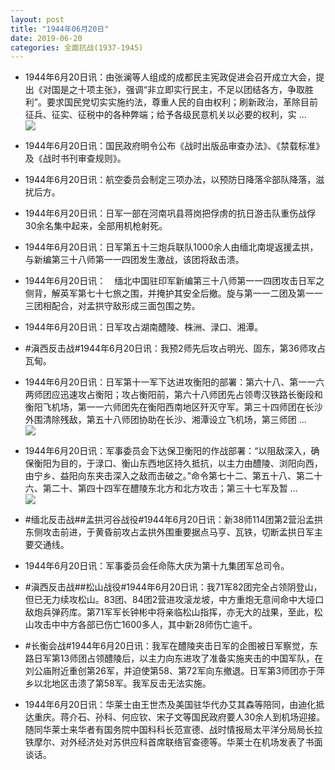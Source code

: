 ```yaml
---
layout: post
title: "1944年06月20日"
date: 2019-06-20
categories: 全面抗战(1937-1945)
---
```


<meta name="referrer" content="no-referrer" />

- 1944年6月20日讯：由张澜等人组成的成都民主宪政促进会召开成立大会，提出《对国是之十项主张》，强调“非立即实行民主，不足以团结各方，争取胜利”。要求国民党切实实施约法，尊重人民的自由权利；刷新政治，革除目前征兵、征实、征税中的各种弊端；给予各级民意机关以必要的权利，实 ... <br/><img src="https://wx2.sinaimg.cn/large/aca367d8ly1g47zc4a6f9j20c8090wei.jpg" />

- 1944年6月20日讯：国民政府明令公布《战时出版品审查办法》、《禁载标准》及《战时书刊审查规则》。 

- 1944年6月20日讯：航空委员会制定三项办法，以预防日降落伞部队降落，滋扰后方。 

- 1944年6月20日讯：日军一部在河南巩县蒋岗把俘虏的抗日游击队重伤战俘30余名集中起来，全部用机枪射死。 

- 1944年6月20日讯：日军第五十三炮兵联队1000余人由缅北南堤返援孟拱，与新编第三十八师第一一四团发生激战，该团将敌击溃。 

- 1944年6月20日讯：　缅北中国驻印军新编第三十八师第一一四团攻击日军之侧背，解英军第七十七旅之围，并掩护其安全后撤。旋与第一一二团及第一一三团相配合，对孟拱守敌形成三面包围之势。 

- 1944年6月20日讯：日军攻占湖南醴陵、株洲、渌口、湘潭。 

- #滇西反击战#1944年6月20日讯：我预2师先后攻占明光、固东，第36师攻占瓦甸。 

- 1944年6月20日讯：日军第十一军下达进攻衡阳的部署：第六十八、第一一六两师团应迅速攻占衡阳；攻占衡阳前，第六十八师团先占领粤汉铁路长衡段和衡阳飞机场，第一一六师团先在衡阳西南地区歼灭守军。第三十四师团在长沙外围清除残敌，第五十八师团协助在长沙、湘潭设立飞机场，第三师团 ... <br/><img src="https://wx4.sinaimg.cn/large/aca367d8ly1g47jqlwegoj20c809zt8r.jpg" />

- 1944年6月20日讯：军事委员会下达保卫衡阳的作战部署：“以阻敌深入，确保衡阳为目的，于渌口、衡山东西地区持久抵抗，以主力由醴陵、浏阳向西，由宁乡、益阳向东夹击深入之敌而击破之。”命令第七十二、第五十八、第二十六、第二十、第四十四军在醴陵东北方和北方攻击；第三十七军及暂 ... <br/><img src="https://wx1.sinaimg.cn/large/aca367d8ly1g47hzr6r13j20c80bxq31.jpg" />

- #缅北反击战##孟拱河谷战役#1944年6月20日讯：新38师114团第2营沿孟拱东侧攻击前进，于黄昏前攻占孟拱外围重要据点马亨、瓦铁，切断孟拱日军主要交通线。 

- 1944年6月20日讯：军事委员会任命陈大庆为第十九集团军总司令。 

- #滇西反击战##松山战役#1944年6月20日讯：我71军82团完全占领阴登山，但已无力续攻松山。83团、84团2营进攻滚龙坡，中方重炮无意间命中大垭口敌炮兵弹药库。第71军军长钟彬中将亲临松山指挥，亦无大的战果，至此，松山攻击中中方各部已伤亡1600多人，其中新28师伤亡逾千。 

- #长衡会战#1944年6月20日讯：我军在醴陵夹击日军的企图被日军察觉，东路日军第13师团占领醴陵后，以主力向东进攻了准备实施夹击的中国军队，在刘公庙附近重创第26军，并迫使第58、第72军向东撤退。日军第3师团亦于萍乡以北地区击溃了第58军。我军反击无法实施。 

- 1944年6月20日讯：华莱士由王世杰及美国驻华代办艾其森等陪同，由迪化抵达重庆。蒋介石、孙科、何应钦、宋子文等国民政府要人30余人到机场迎接。随同华莱士来华者有国务院中国科科长范宣德、战时情报局太平洋分局局长拉铁摩尔、对外经济处对苏供应科首席联络官查德等。华莱士在机场发表了书面谈话。 

